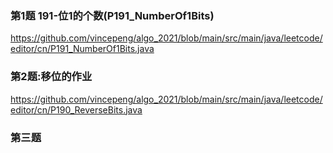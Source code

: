 ### 第1题 191-位1的个数(P191_NumberOf1Bits)

https://github.com/vincepeng/algo_2021/blob/main/src/main/java/leetcode/editor/cn/P191_NumberOf1Bits.java

### 第2题:移位的作业

https://github.com/vincepeng/algo_2021/blob/main/src/main/java/leetcode/editor/cn/P190_ReverseBits.java

### 第三题







